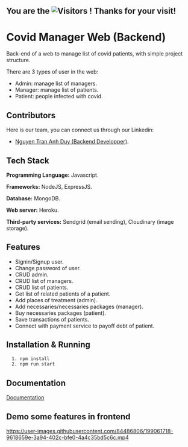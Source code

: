 ## You are the  ![Visitors](https://api.visitorbadge.io/api/visitors?path=https%3A%2F%2Fgithub.com%2FAnhduygit%2FHanbai&countColor=%230096ff&style=flat) ! Thanks for your visit!



# Covid Manager Web (Backend)

Back-end of a web to manage list of covid patients, with simple project structure.

There are 3 types of user in the web:
+ Admin: manage list of managers.
+ Manager: manage list of patients.
+ Patient: people infected with covid.


## Contributors
Here is our team, you can connect us through our Linkedin:
- [Nguyen Tran Anh Duy (Backend Developper)](https://www.linkedin.com/in/duy-nguyen-tran-anh/).


## Tech Stack

**Programming Language:** Javascript.

**Frameworks:** NodeJS, ExpressJS.

**Database:** MongoDB.

**Web server:** Heroku.

**Third-party services:** Sendgrid (email sending), Cloudinary (image storage).


## Features
- Signin/Signup user.
- Change password of user.
- CRUD admin.
- CRUD list of managers.
- CRUD list of patients.
- Get list of related patients of a patient.
- Add places of treatment (admin).
- Add necessaries/necessaries packages (manager).
- Buy necessaries packages (patient).
- Save transactions of patients.
- Connect with payment service to payoff debt of patient.


## Installation & Running
```bash
  1. npm install
  2. npm run start
```
## Documentation

[Documentation](https://documenter.getpostman.com/view/21582388/VUxPtSFG)

## Demo some features in frontend

https://user-images.githubusercontent.com/84486806/199061718-9618659e-3a94-402c-bfe0-4a4c35bd5c6c.mp4






